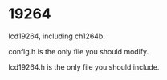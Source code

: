 19264
=====

lcd19264, including ch1264b.

config.h is the only file you should modify.

lcd19264.h is the only file you should include.

